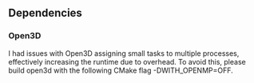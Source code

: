 ## Dependencies

### Open3D
I had issues with Open3D assigning small tasks to multiple processes, effectively increasing the runtime due to overhead. To avoid this, please build open3d with the following CMake flag -DWITH_OPENMP=OFF.